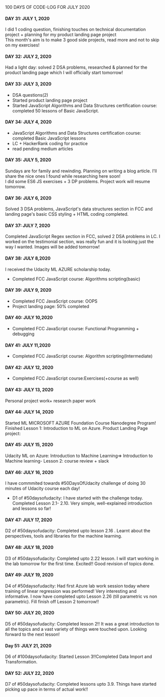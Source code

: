 100 DAYS OF CODE-LOG FOR JULY 2020

#### DAY 31: JULY 1, 2020
I did 1 coding question, finishing touches on technical documentation project + planning for my product landing page project <br/>
This month's aim is to make 3 good side projects, read more and not to skip on my exercises!

#### DAY 32: JULY 2, 2020
Had a light day: solved 2 DSA problems, researched & planned for the product landing page which I will officially start tomorrow! 

#### DAY 33: JULY 3, 2020
- DSA questions(2)
- Started product landing page project
- Started JavaScript Algorithms and Data Structures certification course: completed 50 lessons of Basic JavaScript.

#### DAY 34: JULY 4, 2020
- JavaScript Algorithms and Data Structures certification course: completed Basic JavaScript lessons
- LC + HackerRank coding for practice
- read pending medium articles

#### DAY 35: JULY 5, 2020
Sundays are for family and rewinding. Planning on writing a blog article. I'll share the nice ones I found while researching here soon!
<br/>
I did some ES6 JS exercises + 3 DP problems. Project work will resume tomorrow.

#### DAY 36: JULY 6, 2020
Solved 3 DSA problems, JavaScript's data structures section in FCC and landing page's basic CSS styling + HTML coding completed. 

#### DAY 37: JULY 7, 2020
Completed JavaScript Regex section in FCC, solved 2 DSA problems in LC. I worked on the testimonial section, was really fun and it is looking just the way I wanted. Images will be added tomorrow!

#### DAY 38: JULY 8,2020
I received the Udacity ML AZURE scholarship today. 
- Completed FCC JavaScript course: Algorithms scripting(basic)

#### DAY 39: JULY 9, 2020

- Completed FCC JavaScript course: OOPS
- Project landing page: 50% completed

#### DAY 40: JULY 10,2020

- Completed FCC JavaScript course: Functional Programming + debugging

#### DAY 41: JULY 11,2020

- Completed FCC JavaScript course: Algorithm scripting(Intermediate)

#### DAY 42: JULY 12, 2020

- Completed FCC JavaScript course:Exercises(+course as well) 

#### DAY 43: JULY 13, 2020

Personal project work+ research paper work

#### DAY 44: JULY 14, 2020

Started ML MICROSOFT AZURE Foundation Course Nanodegree Program! Finished Lesson 1: Introduction to ML on Azure.
Product Landing Page project:

#### DAY 45: JULY 15, 2020

Udacity ML on Azure: Introduction to Machine Learning=> Introduction to Machine learning- Lesson 2: course review + slack  

#### DAY 46: JULY 16, 2020

I have commmited towards #50DaysOfUdacity challenge of doing 30 minutes of Udacity course each day!
- D1 of #50daysofudacity: I have started with the challenge today. Completed Lesson 2.1- 2.10. Very simple, well-explained introduction and lessons so far!

#### DAY 47: JULY 17, 2020

D2 of #50daysofudacity: Completed upto lesson 2.16 . Learnt about the perspectives, tools and libraries for the machine learning.

#### DAY 48: JULY 18, 2020

D3 of #50daysofudacity: Completed upto 2.22 lesson. I will start working in the lab tomorrow for the first time. Excited!! Good revision of topics done.

#### DAY 49: JULY 19, 2020

D4 of #50daysofudacity: Had first Azure lab work session today where training of linear regression was performed! Very interesting and informative. I now have completed upto Lesson 2.26 (till parametric vs non parametric). Fill finish off Lesson 2 tomorrow!!

#### DAY 50: JULY 20, 2020

D5 of #50daysofudacity: Completed lesson 2!! It was a great introduction to all the topics and a vast variety of things were touched upon. Looking forward to the next lesson!

#### Day 51: JULY 21, 2020

D6 of #100daysofudacity: Started Lesson 3!!Completed Data Import and Transformation.

#### DAY 52: JULY 22, 2020

D7 of #50daysofudacity: Completed lessons upto 3.9. Things have started picking up pace in terms of actual work!! 
